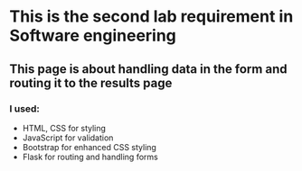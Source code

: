 # This is the second lab requirement in Software engineering

## This page is about handling data in the form and routing it to the results page

### I used:
- HTML, CSS for styling
- JavaScript for validation
- Bootstrap for enhanced CSS styling
- Flask for routing and handling forms
